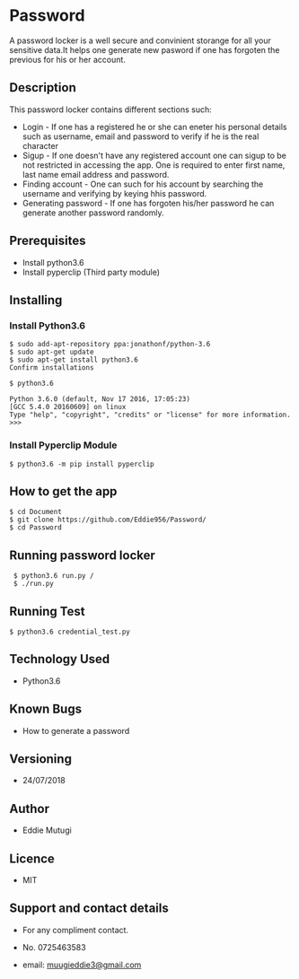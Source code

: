# Password

A password locker is a well secure and convinient storange for all your sensitive data.It helps one generate new pasword if one has forgoten the previous for his or her account.

## Description

This password locker contains different sections such:
* Login - If one has a registered he or she can eneter his personal details such as username, email and password to verify if he is the real character
* Sigup - If one doesn't have any registered account one can sigup to be not restricted in accessing the app. One is required to enter first name, last name email address and password. 
* Finding account - One can such for his account by searching the username and verifying by keying hhis password.
* Generating password - If one has forgoten his/her password he can generate another password randomly.

## Prerequisites
 * Install python3.6
 * Install pyperclip (Third party module) 

## Installing

### Install Python3.6

    $ sudo add-apt-repository ppa:jonathonf/python-3.6
	$ sudo apt-get update
	$ sudo apt-get install python3.6
	Confirm installations

	$ python3.6

	Python 3.6.0 (default, Nov 17 2016, 17:05:23) 
	[GCC 5.4.0 20160609] on linux
	Type "help", "copyright", "credits" or "license" for more information.
	>>>


 ### Install Pyperclip Module

	$ python3.6 -m pip install pyperclip

## How to get the app

	$ cd Document
	$ git clone https://github.com/Eddie956/Password/
	$ cd Password
## Running password locker
	 
 	 $ python3.6 run.py / 
	 $ ./run.py

## Running Test
 
 	$ python3.6 credential_test.py

## Technology Used
	
* Python3.6

## Known Bugs

* How to generate a password

## Versioning

* 24/07/2018

## Author

* Eddie Mutugi

## Licence

* MIT

## Support and contact details

* For any compliment contact.

* No. 0725463583

* email: muugieddie3@gmail.com

